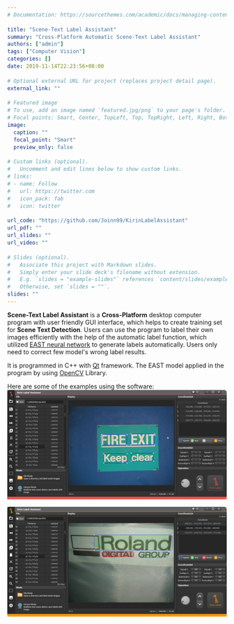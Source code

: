 ```yaml
---
# Documentation: https://sourcethemes.com/academic/docs/managing-content/

title: "Scene-Text Label Assistant"
summary: "Cross-Platform Automatic Scene-Text Label Assistant"
authors: ["admin"]
tags: ["Computer Vision"]
categories: []
date: 2019-11-14T22:23:56+08:00

# Optional external URL for project (replaces project detail page).
external_link: ""

# Featured image
# To use, add an image named `featured.jpg/png` to your page's folder.
# Focal points: Smart, Center, TopLeft, Top, TopRight, Left, Right, BottomLeft, Bottom, BottomRight.
image:
  caption: ""
  focal_point: "Smart"
  preview_only: false

# Custom links (optional).
#   Uncomment and edit lines below to show custom links.
# links:
# - name: Follow
#   url: https://twitter.com
#   icon_pack: fab
#   icon: twitter

url_code: "https://github.com/Joinn99/KirinLabelAssistant"
url_pdf: ""
url_slides: ""
url_video: ""

# Slides (optional).
#   Associate this project with Markdown slides.
#   Simply enter your slide deck's filename without extension.
#   E.g. `slides = "example-slides"` references `content/slides/example-slides.md`.
#   Otherwise, set `slides = ""`.
slides: ""
---
```


**Scene-Text Label Assistant** is a **Cross-Platform** desktop computer program with user friendly GUI interface, which helps to create training set for **Scene Text Detection**. Users can use the program to label their own images efficiently with the help of the automatic label function, which utilized [EAST neural network](https://arxiv.org/abs/1704.03155v2) to generate labels automatically. Users only need to correct few model's wrong label results.

It is programmed in C++ with [Qt](https://www.qt.io/) framework. The EAST model applied in the program by using [OpenCV](https://opencv.org/) Library.

Here are some of the examples using the software:
![scree-shot-1](screen1.jpg)

![scree-shot-2](screen2.jpg)